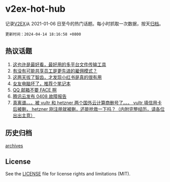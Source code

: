 # v2ex-hot-hub

 记录[V2EX](https://www.v2ex.com/)从 2021-01-06 日至今的热门话题。每小时抓取一次数据，按天[归档](archives)。

`更新时间：2024-04-14 18:16:58 +0800`

## 热议话题

1. [这也许是最好看，最好用的多平台文件传输工具](https://www.v2ex.com/t/1032270)
1. [有没有可能共享员工是更先进的雇佣模式？](https://www.v2ex.com/t/1032289)
1. [这两天拔了智齿，才发现小红书是真的很有用](https://www.v2ex.com/t/1032294)
1. [女友电脑坏了，推荐个笔记本](https://www.v2ex.com/t/1032225)
1. [QQ 邮箱不要 FACE 啊](https://www.v2ex.com/t/1032338)
1. [腾讯云发布 0408 故障报告](https://www.v2ex.com/t/1032290)
1. [真离谱。。。被 vultr 和 hetzner 两个国外云计算商删号了。。。 vultr 填信用卡后被删， hetzner 刚注册就被删，还能抢救一下吗？（内附完整经历，请各位出出主意）](https://www.v2ex.com/t/1032317)

## 历史归档

[archives](archives)

## License

See the [LICENSE](LICENSE) file for license rights and limitations (MIT).
